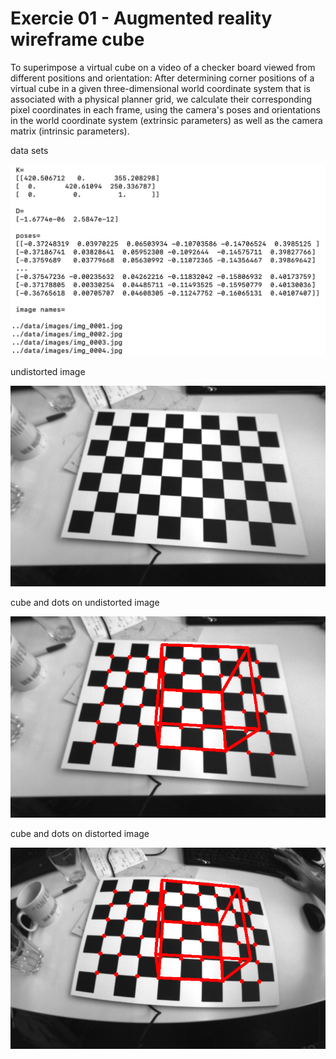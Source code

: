 # Exercie 01 - Augmented reality wireframe cube

To superimpose a virtual cube on a video of a checker board viewed from different positions and orientation: 
After determining corner positions of a virtual cube in a given three-dimensional world coordinate system that is associated with a physical planner grid, 
we calculate their corresponding pixel coordinates in each frame, using the camera's poses and orientations in the world coordinate system (extrinsic parameters) as well as the camera matrix (intrinsic parameters).

data sets 

<img src="https://github.com/teruyuki-yamasaki/VAMR/blob/main/exercise01/results/dataset.png"/>

undistorted image

<img src="https://github.com/teruyuki-yamasaki/VAMR/blob/main/exercise01/results/undistorted.png"/>

cube and dots on undistorted image 

<img src="https://github.com/teruyuki-yamasaki/VAMR/blob/main/exercise01/results/cube_dots_undistorted.png"/>

cube and dots on distorted image 

<img src="https://github.com/teruyuki-yamasaki/VAMR/blob/main/exercise01/results/cube_dots_distorted.png"/>
